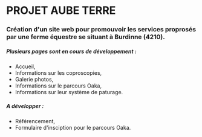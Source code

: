 # PROJET AUBE TERRE

### Création d'un site web pour promouvoir les services proprosés par une ferme équestre se situant à Burdinne (4210).

##### Plusieurs pages sont en cours de développement :
* Accueil,
* Informations sur les coproscopies,
* Galerie photos,
* Informations sur le parcours Oaka,
* Informations sur leur système de paturage.

##### A développer :
* Référencement,
* Formulaire d'insciption pour le parcours Oaka.

